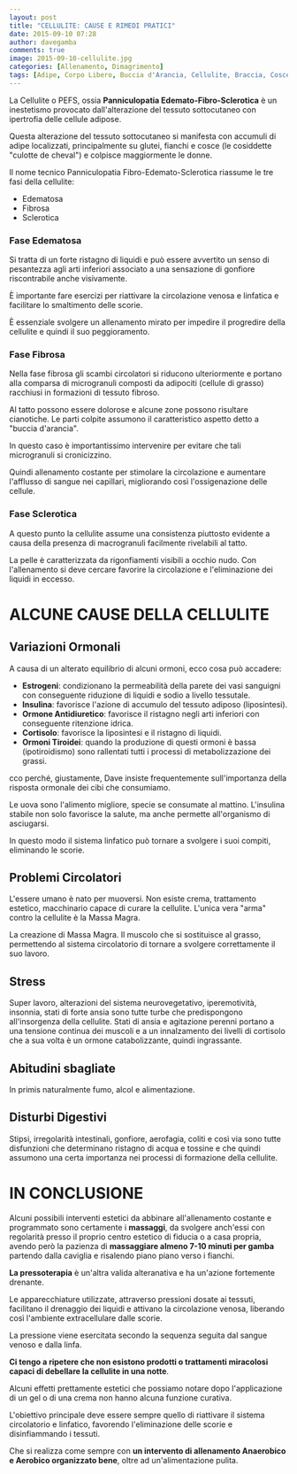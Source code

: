 ```yaml
---
layout: post
title: "CELLULITE: CAUSE E RIMEDI PRATICI"
date: 2015-09-10 07:28
author: davegamba
comments: true
image: 2015-09-10-cellulite.jpg
categories: [Allenamento, Dimagrimento]
tags: [Adipe, Corpo Libero, Buccia d'Arancia, Cellulite, Braccia, Cosce, Coscia, Creme cellulite, Dimagrire, Estetica, Glutei, Inestetismo, Massaggi, Panniculopatia, Pressoterapia, Rimedi, Somatoline]
---
```

La Cellulite o PEFS, ossia **Panniculopatia Edemato-Fibro-Sclerotica** è un inestetismo provocato dall'alterazione del tessuto sottocutaneo con ipertrofia delle cellule adipose.

Questa alterazione del tessuto sottocutaneo si manifesta con accumuli di adipe localizzati, principalmente su glutei, fianchi e cosce (le cosiddette "culotte de cheval") e colpisce maggiormente le donne.

Il nome tecnico Panniculopatia Fibro-Edemato-Sclerotica riassume le tre fasi della cellulite:
* Edematosa
* Fibrosa
* Sclerotica

### Fase Edematosa

Si tratta di un forte ristagno di liquidi e può essere avvertito un senso di pesantezza agli arti inferiori associato a una sensazione di gonfiore riscontrabile anche visivamente.

È importante fare esercizi per riattivare la circolazione venosa e linfatica e facilitare lo smaltimento delle scorie.

È essenziale svolgere un allenamento mirato per impedire il progredire della cellulite e quindi il suo peggioramento.

### Fase Fibrosa

Nella fase fibrosa gli scambi circolatori si riducono ulteriormente e portano alla comparsa di microgranuli composti da adipociti (cellule di grasso) racchiusi in formazioni di tessuto fibroso.

Al tatto possono essere dolorose e alcune zone possono risultare cianotiche. Le parti colpite assumono il caratteristico aspetto detto a "buccia d'arancia".

In questo caso è importantissimo intervenire per evitare che tali microgranuli si cronicizzino.

Quindi allenamento costante per stimolare la circolazione e aumentare l'afflusso di sangue nei capillari, migliorando così l'ossigenazione delle cellule.

### Fase Sclerotica

A questo punto la cellulite assume una consistenza piuttosto evidente a causa della presenza di macrogranuli facilmente rivelabili al tatto.

La pelle è caratterizzata da rigonfiamenti visibili a occhio nudo. Con l'allenamento si deve cercare favorire la circolazione e l'eliminazione dei liquidi in eccesso.

ALCUNE CAUSE DELLA CELLULITE
============================

Variazioni Ormonali
-------------------

A causa di un alterato equilibrio di alcuni ormoni, ecco cosa può accadere:

* **Estrogeni**: condizionano la permeabilità della parete dei vasi sanguigni con conseguente riduzione di liquidi e sodio a livello tessutale.
* **Insulina**: favorisce l'azione di accumulo del tessuto adiposo (liposintesi).
* **Ormone Antidiuretico**: favorisce il ristagno negli arti inferiori con conseguente ritenzione idrica.
* **Cortisolo**: favorisce la liposintesi e il ristagno di liquidi.
* **Ormoni Tiroidei**: quando la produzione di questi ormoni è bassa (ipotiroidismo) sono rallentati tutti i processi di metabolizzazione dei grassi. 

cco perché, giustamente, Dave insiste frequentemente sull'importanza della risposta ormonale dei cibi che consumiamo.

Le uova sono l'alimento migliore, specie se consumate al mattino. L'insulina stabile non solo favorisce la salute, ma anche permette all'organismo di asciugarsi.

In questo modo il sistema linfatico può tornare a svolgere i suoi compiti, eliminando le scorie.

Problemi Circolatori
--------------------

L'essere umano è nato per muoversi. Non esiste crema, trattamento estetico, macchinario capace di curare la cellulite. L'unica vera "arma" contro la cellulite è la Massa Magra.

La creazione di Massa Magra. Il muscolo che si sostituisce al grasso, permettendo al sistema circolatorio di tornare a svolgere correttamente il suo lavoro.

Stress
------

Super lavoro, alterazioni del sistema neurovegetativo, iperemotività, insonnia, stati di forte ansia sono tutte turbe che predispongono all'insorgenza della cellulite. Stati di ansia e agitazione perenni portano a una tensione continua dei muscoli e a un innalzamento dei livelli di cortisolo che a sua volta è un ormone catabolizzante, quindi ingrassante.

Abitudini sbagliate
-------------------

In primis naturalmente fumo, alcol e alimentazione.

Disturbi Digestivi
------------------

Stipsi, irregolarità intestinali, gonfiore, aerofagia, coliti e così via sono tutte disfunzioni che determinano ristagno di acqua e tossine e che quindi assumono una certa importanza nei processi di formazione della cellulite.

IN CONCLUSIONE
==============

Alcuni possibili interventi estetici da abbinare all'allenamento costante e programmato sono certamente i **massaggi**, da svolgere anch'essi con regolarità presso il proprio centro estetico di fiducia o a casa propria, avendo però la pazienza di **massaggiare almeno 7-10 minuti per gamba** partendo dalla caviglia e risalendo piano piano verso i fianchi.

**La pressoterapia** è un'altra valida alteranativa e ha un'azione fortemente drenante.

Le apparecchiature utilizzate, attraverso pressioni dosate ai tessuti, facilitano il drenaggio dei liquidi e attivano la circolazione venosa, liberando così l'ambiente extracellulare dalle scorie.

La pressione viene esercitata secondo la sequenza seguita dal sangue venoso e dalla linfa.

**Ci tengo a ripetere che non esistono prodotti o trattamenti miracolosi capaci di debellare la cellulite in una notte**.

Alcuni effetti prettamente estetici che possiamo notare dopo l'applicazione di un gel o di una crema non hanno alcuna funzione curativa.

L'obiettivo principale deve essere sempre quello di riattivare il sistema circolatorio e linfatico, favorendo l'eliminazione delle scorie e disinfiammando i tessuti.

Che si realizza come sempre con **un intervento di allenamento Anaerobico e Aerobico organizzato bene**, oltre ad un'alimentazione pulita.
